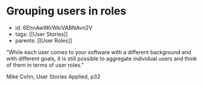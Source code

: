 # Grouping users in roles
* id: 6EhnAw9KrWkiVABNAvn2V
* tags: [[User Stories]]
* parents: [[User Roles]]

"While each user comes to your software with a different background and with different goals, it is still possible to aggregate individual users and think of them in terms of user roles."

Mike Cohn, User Stories Applied, p32